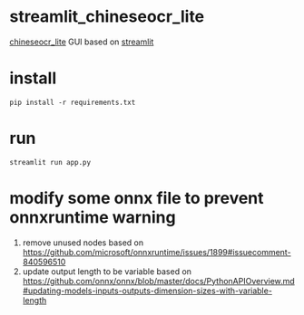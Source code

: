 # streamlit_chineseocr_lite
[chineseocr_lite](https://github.com/DayBreak-u/chineseocr_lite) GUI based on [streamlit](https://streamlit.io/)

# install 
`pip install -r requirements.txt`

# run
`streamlit run app.py`

# modify some onnx file to prevent onnxruntime warning
1. remove unused nodes based on https://github.com/microsoft/onnxruntime/issues/1899#issuecomment-840596510
2. update output length to be variable based on https://github.com/onnx/onnx/blob/master/docs/PythonAPIOverview.md#updating-models-inputs-outputs-dimension-sizes-with-variable-length
